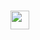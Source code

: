 # <img src="https://raw.githubusercontent.com/Antoine-M-9/Antoine-M-9/master/wave.gif" width="30px">
